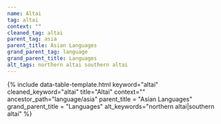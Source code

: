 ```yaml
---
name: Altai
tag: altai
context: ""
cleaned_tag: altai
parent_tag: asia
parent_title: Asian Languages
grand_parent_tag: language
grand_parent_title: Languages
alt_tags: northern altai southern altai
---
```


{% include data-table-template.html 
  keyword="altai" 
  cleaned_keyword="altai" 
  title="Altai"
  context=""
  ancestor_path="language/asia" 
  parent_title = "Asian Languages"
  grand_parent_title = "Languages"
  alt_keywords="northern altai|southern altai"
%}

